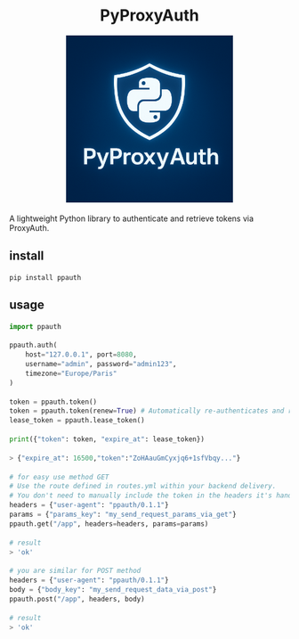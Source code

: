 
<div align="center">
<h1>PyProxyAuth</h1>
<img src='https://github.com/ProxyAuth/ppauth/raw/main/images/ppauth.png' width="300px" height="300px"/>
</div>
<br>
A lightweight Python library to authenticate and retrieve tokens via ProxyAuth.  

## install 
```
pip install ppauth
```

## usage

```python
import ppauth

ppauth.auth(
    host="127.0.0.1", port=8080,
    username="admin", password="admin123",
    timezone="Europe/Paris"
)

token = ppauth.token()
token = ppauth.token(renew=True) # Automatically re-authenticates and returns a new token if the previous one has expired.
lease_token = ppauth.lease_token()

print({"token": token, "expire_at": lease_token})

> {"expire_at": 16500,"token":"ZoHAauGmCyxjq6+1sfVbqy..."}

# for easy use method GET
# Use the route defined in routes.yml within your backend delivery. 
# You don't need to manually include the token in the headers it's handled automatically
headers = {"user-agent": "ppauth/0.1.1"}
params = {"params_key": "my_send_request_params_via_get"}
ppauth.get("/app", headers=headers, params=params)

# result
> 'ok'

# you are similar for POST method
headers = {"user-agent": "ppauth/0.1.1"}
body = {"body_key": "my_send_request_data_via_post"}
ppauth.post("/app", headers, body)

# result
> 'ok'
```
